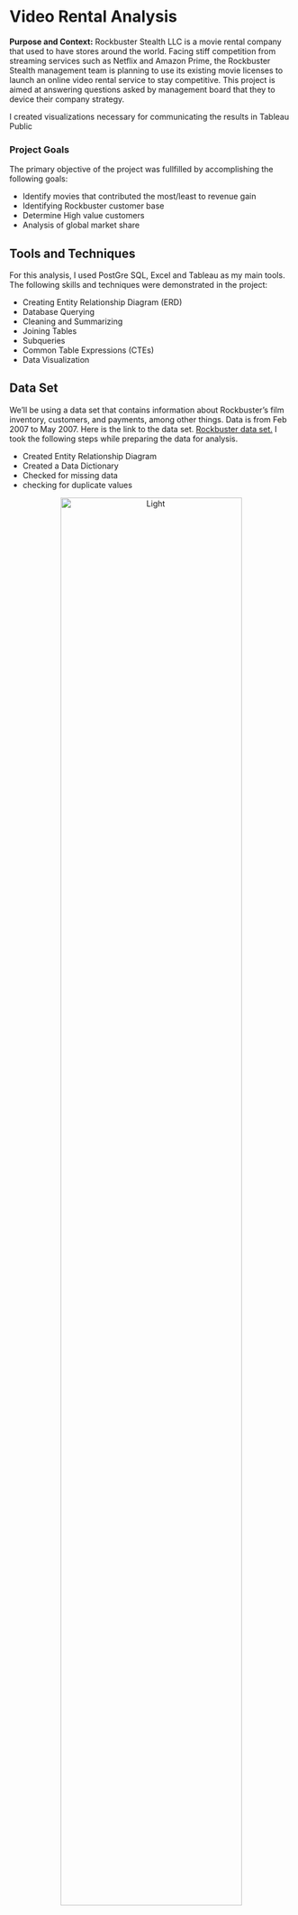 # Video Rental Analysis 
**Purpose and Context:** Rockbuster Stealth LLC is a movie rental company that used to have stores around the world. Facing stiff competition from streaming services such as Netflix and Amazon Prime, the Rockbuster Stealth management team is planning to use its existing movie licenses to launch an online video rental service to stay competitive. This project is aimed at answering questions asked by management board that they to device their company strategy.

I created visualizations necessary for communicating the results in Tableau Public
### Project Goals
The primary objective of the project was fullfilled by accomplishing the following goals:
- Identify movies that contributed the most/least to revenue gain
- Identifying Rockbuster customer base
- Determine High value customers
- Analysis of global market share

## Tools and Techniques
For this analysis, I used PostGre SQL, Excel and Tableau as my main tools. The following skills and techniques were demonstrated in the project:
- Creating Entity Relationship Diagram (ERD)
- Database Querying
- Cleaning and Summarizing
- Joining Tables
- Subqueries
- Common Table Expressions (CTEs)
- Data Visualization


## Data Set
We’ll be using a data set that contains information about Rockbuster’s film inventory, customers, and payments, among other things. Data is from Feb 2007 to May 2007. Here is the link to the data set.
[Rockbuster data set.](http://www.postgresqltutorial.com/wp-content/uploads/2019/05/dvdrental.zip) I took the following steps while preparing the data for analysis.
- Created Entity Relationship Diagram
- Created a Data Dictionary
- Checked for missing data
- checking for duplicate values

<p align="center">
  <img width="80%" alt="Light" src="https://github.com/user-attachments/assets/b0992570-5555-44dc-b435-c59f2e3f6281">
</p>

You can download the data disctionary prepared using this [link.](https://github.com/b-nirav/Video-Rental-Analysis-Using-SQL-and-Tableau/blob/main/Data%20Dictionary.pdf)

## Overview of Rockbuster stealth
With the cleaned dataset in hand, I created a summary statistics of the data to get an overview of the business by running simple queries in the SQL.
<p align = "center">
  <img width="75%" alt="image" src="https://github.com/user-attachments/assets/ea35995b-4b4f-47da-a983-32714d01c2e9">
</p>

**Looking at the frequency distribution of revenue generated by movies:**

<p align = "center">
  <img width="70%" alt="image" src="https://github.com/user-attachments/assets/70c776b3-486d-4a1e-9781-0580c4fea13e">
</p>
I found the following facts about the revenue generated by the movies:

- Average Revenue Generated by a movie is $64.
- 50% of the movies generated less than $57.
- Any movie generating more than $164 is an outlier.

## Answering Business Questions
**1. Which movies contributed the most/least to revenue gain?**

<p align = "center">
  <img width="80%" alt="image" src="https://github.com/user-attachments/assets/97283c2e-5694-46d2-8e7f-1057a04e57af">
</p>

- Telegraph Voyage was the movie with $216 total revenue. This was followed by: Zorro Ark ($200), Wife Turn ($199), Innocent Usual ($192), Hustler Party ($191)
- Freedom Cleopatra, Duffel Apocalypse, Oklahoma Jumanji, Texas Watch generated only $6 while Young Language ($7).

**2. Customer base of Rockbuster stealth** 
I looked at the top 10 countries by customer count.
<p align = "center">
  <img width="80%" alt="image" src="https://github.com/user-attachments/assets/17a9b1bb-e7a1-4393-9c96-8a32ac9b1709">
</p>

- India and China have the highest customer base with 60 and 53 customers respectively. These two countries individually had almost the double customer base in comparison to the 3rd country United States.

**3. Top 5 Customers in Top 10 Countries by Revenue**

<p align = "center">
  <img width="629" alt="image" src="https://github.com/user-attachments/assets/c49fc246-4d05-49dc-9625-c53766c9866e">
</p>

**4. High Lifetime Value Customers**
<p align = "center">
  <img width="80%" alt="image" src="https://github.com/user-attachments/assets/145ba780-f24f-47a9-b047-93782eaed567">
</p>

- The customer with highest revenue generated was Eleanor Hunt from Reunion with a total of $212 generated followed by Karl Seal from United states with  with $209 generated.
- The top 10 generated more than $160 revenue per head.

**5. Top 10 Countries by Revenue**
<p align = "center">
  <img width="953" alt="image" src="https://github.com/user-attachments/assets/c63f5fee-8c0a-47ce-9615-b0cc47619878">
</p>

I discovered the following facts:
- Total revenue generated by all the countries was $61,312.
- 52% was generated by Top 10 countries.
- India generated the highest revenue $6035.

**6. Sales Between Geographic Regions**

<p align = "center">
  <img width="100%" alt="image" src="https://github.com/user-attachments/assets/38a1615e-767e-450c-a182-8b117cffc96f">
</p>

Sales figures vary considerably across countries. Following is the summary:
- Total Sales: 14596.
- Average sale per country: 135.
- India and China had the highest sales figures with 1422 and 1297 sales respectively.
- American Samoa and Lithuania had the lowest sales with 15 and 22 sales respectively.

**7. Which Categories are popular?**
<p align = "center">
  <img width="1498" alt="image" src="https://github.com/user-attachments/assets/0081fc0f-f686-44d1-824e-a2def5f1fcb8">
</p>

Here are the observations that I made:
- The most popular category was Sports with a total of $4,892 of revenue.
- This was followed by Sci-Fi and Animation categories with $4,336 and $4,245 total revenue.
- The least popular category was Thriller with only $48 of revenue.
- Sports, comedy and new category generated $5 per movie.
- Other categories generated $4 per movie.

## Conclusion and Recommendations

Following are the recommendations based on our findings:
- Reward loyal customers by offering them discounts and special access.
- India, China, and United States have generated highest revenue. These countries along with those in top 10 should be focused more by adjusting renting price according to. Value of the currency like NETFLIX, PRIME and DISNEY are doing.
- Movies that have generated highest revenue such as Telegraph Voyage, Zorro Ark, Wife Turn, Innocent Usual, and Hustler Party should be featured in advertisements on different platforms such as social media and internet.
- To increase revenue increased number of license of movies in the categories Sports, Sci-fi, Comedy, Animation and New should be purchased.

### Challenges
The main challenge in this project was understanding the logic behind one of the questions posed by management, which sought to find the top 5 customers from the top 10 cities within the top 10 countries by customer base. The issue was that within the top 10 countries, there were multiple cities with the same number of customers. This was leaving out customers who were producing more revenue but were not necessarily in the top 10 cities. This challenge was overcome by identifying high-value customers across the globe and creating a separate list of them.

To see visualizations created for communicating important insights checkout [Link to Storyboard](https://public.tableau.com/app/profile/nirav.bariya/viz/shared/3ZS4KMBPK). 
I hope you found something useful. If you have any questions or suggestions for me, feel free to reach out via my [LinkedIn](https://www.linkedin.com/in/nirav-bariya/) profile or [email](mailto:nkb.bariya@gmail.com) me. Thank you for your time. Have a great rest of day! 

